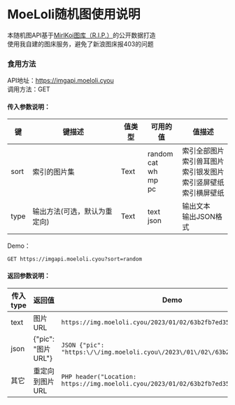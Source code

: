 # MoeLoli随机图使用说明
本随机图API基于[MirlKoi图库（R.I.P.）](https://iw233.cn)的公开数据打造<br>
使用我自建的图床服务，避免了新浪图床报403的问题<br>
### 食用方法
API地址：https://imgapi.moeloli.cyou<br>
调用方法：GET<br>
#### 传入参数说明：
| 键 | 键描述 | 值类型 | 可用的值 | 值描述 |
| --- | --- | --- | --- | --- |
| sort | 索引的图片集 | Text | random<br>cat<br>wh<br>mp<br>pc | 索引全部图片<br>索引兽耳图片<br>索引银发图片<br>索引竖屏壁纸<br>索引横屏壁纸 |
| type | 输出方法(可选，默认为重定向) | Text | text<br>json | 输出文本<br>输出JSON格式 |

Demo：<br>
```
GET https://imgapi.moeloli.cyou?sort=random
```
#### 返回参数说明：
| 传入type | 返回值 | Demo |
| --- | --- | --- |
| text | 图片URL | ```https://img.moeloli.cyou/2023/01/02/63b2fb7ed3537.jpg ``` |
| json | {"pic": "图片URL"} | ```JSON {"pic": "https:\/\/img.moeloli.cyou\/2023\/01\/02\/63b2fb7ed3537.jpg"} ``` |
| 其它 | 重定向到图片URL | ```PHP header("Location: https://img.moeloli.cyou/2023/01/02/63b2fb7ed3537.jpg") ``` |
